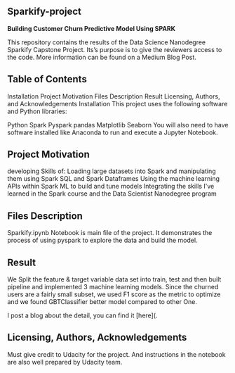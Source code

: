 ## Sparkify-project

**Building Customer Churn Predictive Model Using SPARK**

This repository contains the results of the Data Science Nanodegree Sparkify Capstone Project. Its’s purpose is to give the reviewers access to the code. More information can be found on a Medium Blog Post.

## Table of Contents
Installation
Project Motivation
Files Description
Result
Licensing, Authors, and Acknowledgements
Installation
This project uses the following software and Python libraries:

Python
Spark
Pyspark
pandas
Matplotlib
Seaborn
You will also need to have software installed like Anaconda to run and execute a Jupyter Notebook.

## Project Motivation
developing Skills of:
Loading large datasets into Spark and manipulating them using Spark SQL and Spark Dataframes
Using the machine learning APIs within Spark ML to build and tune models
Integrating the skills I've learned in the Spark course and the Data Scientist Nanodegree program
## Files Description
Sparkify.ipynb Notebook is main file of the project.
It demonstrates the process of using pyspark to explore the data and build the model.
## Result
We Split the feature & target variable data set into train, test and then built pipeline and implemented 3 machine learning models. Since the churned users are a fairly small subset, we used F1 score as the metric to optimize and we found GBTClassifier better model compared to other One.

I post a blog about the detail, you can find it [here](.

## Licensing, Authors, Acknowledgements
Must give credit to Udacity for the project. And instructions in the notebook are also well prepared by Udacity team.
